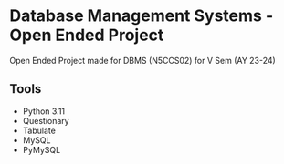 # Database Management Systems - Open Ended Project

Open Ended Project made for DBMS (N5CCS02) for V Sem (AY 23-24)

## Tools

- Python 3.11
- Questionary
- Tabulate
- MySQL 
- PyMySQL
